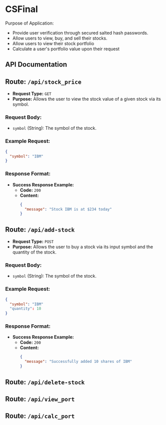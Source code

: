 # CSFinal

Purpose of Application:
-   Provide user verification through secured salted hash passwords.
-   Allow users to view, buy, and sell their stocks.
-   Allow users to view their stock portfolio
-   Calculate a user's portfolio value upon their request

## API Documentation

## Route: `/api/stock_price`

- **Request Type:** `GET`
- **Purpose:** Allows the user to view the stock value of a given stock via its symbol.

### Request Body:
- `symbol` (String): The symbol of the stock.

### Example Request:
```json
{
  "symbol": "IBM"
}
```

### Response Format:
- **Success Response Example:**
  - **Code:** `200`
  - **Content:**
    ```json
    {
      "message": "Stock IBM is at $234 today"
    }
    ```

## Route: `/api/add-stock`

- **Request Type:** `POST`
- **Purpose:** Allows the user to buy a stock via its input symbol and the quantity of the stock.

### Request Body:
- `symbol` (String): The symbol of the stock.

### Example Request:
```json
{
  "symbol": "IBM"
  "quantity": 10
}
```

### Response Format:
- **Success Response Example:**
  - **Code:** `200`
  - **Content:**
    ```json
    {
      "message": "Successfully added 10 shares of IBM"
    }
    ```


## Route: `/api/delete-stock`
## Route: `/api/view_port`
## Route: `/api/calc_port`



